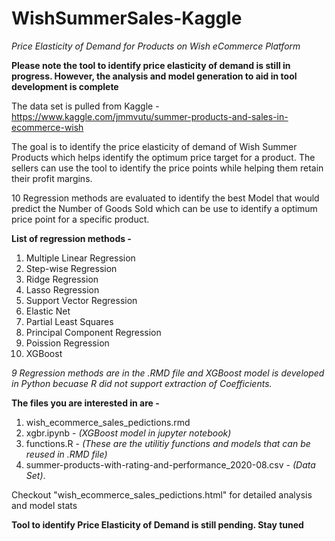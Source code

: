 # WishSummerSales-Kaggle
*Price Elasticity of Demand for Products on Wish eCommerce Platform*

**Please note the tool to identify price elasticity of demand is still in progress. However, the analysis and model generation to aid in tool development is complete**

The data set is pulled from Kaggle - https://www.kaggle.com/jmmvutu/summer-products-and-sales-in-ecommerce-wish

The goal is to identify the price elasticity of demand of Wish Summer Products which helps identify the optimum price target for a product. The sellers can use the tool to identify the price points while helping them retain their profit margins.

10 Regression methods are evaluated to identify the best Model that would predict the Number of Goods Sold which can be use to identify a optimum price point for a specific product. 

  **List of regression methods -**
  
  1. Multiple Linear Regression
  2. Step-wise Regression
  3. Ridge Regression
  4. Lasso Regression
  5. Support Vector Regression
  6. Elastic Net
  7. Partial Least Squares
  8. Principal Component Regression
  9. Poission Regression
  10. XGBoost 
  


*9 Regression methods are in the .RMD file and XGBoost model is developed in Python becuase R did not support extraction of Coefficients.*

**The files you are interested in are -** 

1. wish_ecommerce_sales_pedictions.rmd 
2. xgbr.ipynb - *(XGBoost model in jupyter notebook)*
3. functions.R - *(These are the utilitiy functions and models that can be reused in .RMD file)*
4. summer-products-with-rating-and-performance_2020-08.csv - *(Data Set)*. 

Checkout "wish_ecommerce_sales_pedictions.html" for detailed analysis and model stats


**Tool to identify Price Elasticity of Demand is still pending. Stay tuned**
